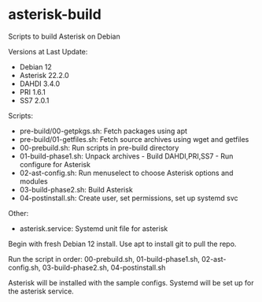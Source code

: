 # asterisk-build

Scripts to build Asterisk on Debian

Versions at Last Update:
-   Debian 12
-   Asterisk 22.2.0
-   DAHDI 3.4.0
-   PRI 1.6.1
-   SS7 2.0.1


Scripts:
-   pre-build/00-getpkgs.sh: Fetch packages using apt
-   pre-build/01-getfiles.sh: Fetch source archives using wget and getfiles
-   00-prebuild.sh: Run scripts in pre-build directory
-   01-build-phase1.sh: Unpack archives - Build DAHDI,PRI,SS7 - Run configure
    for Asterisk
-   02-ast-config.sh: Run menuselect to choose Asterisk options and modules
-   03-build-phase2.sh: Build Asterisk
-   04-postinstall.sh: Create user, set permissions, set up systemd svc


Other:
-   asterisk.service: Systemd unit file for asterisk



Begin with fresh Debian 12 install.  Use apt to install git to pull the repo.

Run the script in order: 00-prebuild.sh, 01-build-phase1.sh, 02-ast-config.sh, 
03-build-phase2.sh, 04-postinstall.sh

Asterisk will be installed with the sample configs.  Systemd will be set up for
the asterisk service.


